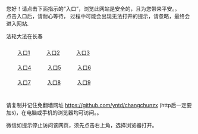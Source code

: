 您好！请点击下面指示的“入口”，浏览此网站是安全的，且为您带来平安。。 <br/>
点击入口后，请耐心等待， 过程中可能会出现无法打开的提示，请忽略，最终会进入网站. </br>

法轮大法在长春<br/>
<div style="padding:10px"><a style="margin:20px" target="_blank" href="https://d4z1g9hm3kkaf.cloudfront.net/2Qpsp?pyuzmglk" id="ccLink1" rel="nofollow">入口1</a> <a target="_blank" style="margin:20px" href="https://dnz6zlm7fwhdx.cloudfront.net/2Qpsp?tcnkqh" id="ccLink2" rel="nofollow">入口2</a> <a style="margin:20px" target="_blank" href="https://d4ccp7rmpphv8.cloudfront.net/2Qpsp?jqasqxmk" id="ccLink3" rel="nofollow">入口3</a></div>

<div style="padding:10px" ><a style="margin:20px" target="_blank" href="https://d4z1g9hm3kkaf.cloudfront.net/2Qpsp?pyuzmglk" id="ccLink4" rel="nofollow">入口4</a> <a style="margin:20px" href="https://dnz6zlm7fwhdx.cloudfront.net/2Qpsp?tcnkqh" target="_blank" id="ccLink5" rel="nofollow">入口5</a> <a style="margin:20px" href="https://d4ccp7rmpphv8.cloudfront.net/2Qpsp?jqasqxmk" target="_blank" id="ccLink6" rel="nofollow">入口6</a></div>

<div style="padding:10px"><a style="margin:20px" target="_blank" href="https://d4z1g9hm3kkaf.cloudfront.net/2Qpsp?pyuzmglk" id="ccLink7" rel="nofollow">入口7</a> <a style="margin:20px" href="https://dnz6zlm7fwhdx.cloudfront.net/2Qpsp?tcnkqh" target="_blank" id="ccLink8" rel="nofollow">入口8</a> <a style="margin:20px" target="_blank" href="https://d4ccp7rmpphv8.cloudfront.net/2Qpsp?jqasqxmk" id="ccLink9" rel="nofollow">入口9</a></div>

<br/>



请复制并记住免翻墙网址 https://github.com/yntd/changchunzx (http后一定要加s)，在电脑或手机的浏览器均可访问。。<br/>

微信如提示停止访问该网页，须先点击右上角，选择浏览器打开。
